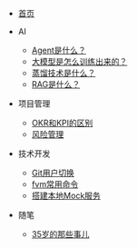 * [首页](/)

* AI
  * [Agent是什么？](docs/articles/ai/1-Agent.md)
  * [大模型是怎么训练出来的？](docs/articles/ai/2-LargeModel.md)
  * [蒸馏技术是什么？](docs/articles/ai/3-蒸馏技术.md)
  * [RAG是什么？](docs/articles/ai/4-RAG.md)

* 项目管理
  * [OKR和KPI的区别](docs/articles/life/2-OKR&KPI.md)
  * [风险管理](docs/articles/management/risk-management.md)

* 技术开发
  * [Git用户切换](docs/articles/tech/user-switch.md)
  * [fvm常用命令](docs/articles/tech/2-fvm常用命令.md)
  * [搭建本地Mock服务](docs/articles/tech/3-mockServer.md)
* 随笔
  * [35岁的那些事儿](docs/articles/life/1-35.md)
  

